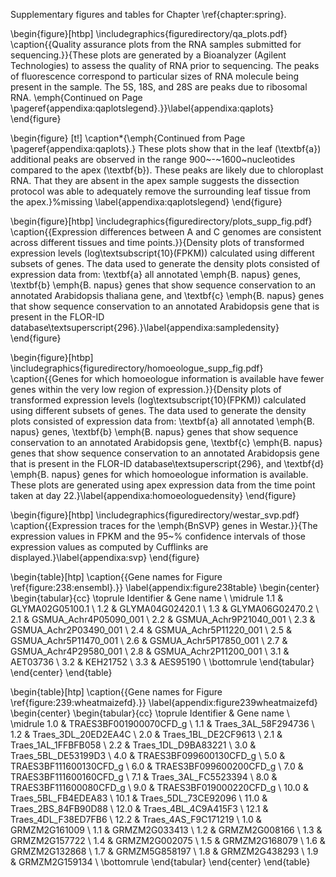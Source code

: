Supplementary figures and tables for Chapter \ref{chapter:spring}.

\begin{figure}[htbp]
\includegraphics{figuredirectory/qa_plots.pdf}
\caption{{Quality assurance plots from the RNA samples submitted
for sequencing.}}{These plots are generated by a Bioanalyzer (Agilent
Technologies) to assess the quality of RNA prior to sequencing. The
peaks of fluorescence correspond to particular sizes of RNA molecule
being present in the sample. The 5S, 18S, and 28S are peaks due to
ribosomal RNA. \emph{Continued on Page
\pageref{appendixa:qaplotslegend}.}}\label{appendixa:qaplots}
\end{figure}

\begin{figure} [t!]
\caption*{\emph{Continued from Page \pageref{appendixa:qaplots}.}
These plots show that in the leaf (\textbf{a}) additional
peaks are observed in the range 900~-~1600~nucleotides compared to the
apex (\textbf{b}). These peaks are likely due to chloroplast RNA. That
they are absent in the apex sample suggests the dissection protocol was
able to adequately remove the surrounding leaf tissue from the
apex.}%missing
\label{appendixa:qaplotslegend}
\end{figure}



\begin{figure}[htbp]
\includegraphics{figuredirectory/plots_supp_fig.pdf}
\caption{{Expression differences between A and C genomes are
consistent across different tissues and time points.}}{Density plots of
transformed expression levels (log\textsubscript{10}(FPKM)) calculated
using different subsets of genes. The data used to generate the density
plots consisted of expression data from: \textbf{a} all annotated
\emph{B. napus} genes, \textbf{b} \emph{B. napus} genes that show
sequence conservation to an annotated Arabidopsis thaliana gene, and
\textbf{c} \emph{B. napus} genes that show sequence conservation to an
annotated Arabidopsis gene that is present in the FLOR-ID
database\textsuperscript{296}.}\label{appendixa:sampledensity}
\end{figure}

\begin{figure}[htbp]
\includegraphics{figuredirectory/homoeologue_supp_fig.pdf}
\caption{{Genes for which homoeologue information is available
have fewer genes within the very low region of expression.}}{Density
plots of transformed expression levels (log\textsubscript{10}(FPKM))
calculated using different subsets of genes. The data used to generate
the density plots consisted of expression data from: \textbf{a} all
annotated \emph{B. napus} genes, \textbf{b} \emph{B. napus} genes that
show sequence conservation to an annotated Arabidopsis gene, \textbf{c}
\emph{B. napus} genes that show sequence conservation to an annotated
Arabidopsis gene that is present in the FLOR-ID database\textsuperscript{296}, and
\textbf{d} \emph{B. napus} genes for which homoeologue information is
available. These plots are generated using apex expression data from the
time point taken at day 22.}\label{appendixa:homoeologuedensity}
\end{figure}

\begin{figure}[htbp]
\includegraphics{figuredirectory/westar_svp.pdf}
\caption{{Expression traces for the \emph{BnSVP} genes in
Westar.}}{The expression values in FPKM and the 95~\% confidence
intervals of those expression values as computed by Cufflinks are
displayed.}\label{appendixa:svp}
\end{figure}

\begin{table}[htp]
\caption{{Gene names for Figure \ref{figure:238:ensembl}.}}
\label{appendix:figure238table}
\begin{center}
\begin{tabular}{cc}
\toprule
Identifier & Gene name \\
\midrule
1.1 & GLYMA02G05100.1       \\
1.2 & GLYMA04G02420.1       \\
1.3 & GLYMA06G02470.2       \\
2.1 & GSMUA\_Achr4P05090\_001 \\
2.2 & GSMUA\_Achr9P21040\_001 \\
2.3 & GSMUA\_Achr2P03490\_001 \\
2.4 & GSMUA\_Achr5P11220\_001 \\
2.5 & GSMUA\_Achr5P11470\_001 \\
2.6 & GSMUA\_Achr5P17850\_001 \\
2.7 & GSMUA\_Achr4P29580\_001 \\
2.8 & GSMUA\_Achr2P11200\_001 \\
3.1 & AET03736              \\
3.2 & KEH21752              \\
3.3 & AES95190              \\
\bottomrule
\end{tabular}
\end{center}
\end{table}

\begin{table}[htp]
\caption{{Gene names for Figure \ref{figure:239:wheatmaizefd}.}}
\label{appendix:figure239wheatmaizefd}
\begin{center}
\begin{tabular}{cc}
\toprule
Identifier & Gene name \\
\midrule
1.0  & TRAES3BF001900070CFD\_g \\
1.1  & Traes\_3AL\_58F294736    \\
1.2  & Traes\_3DL\_20ED2EA4C    \\
2.0  & Traes\_1BL\_DE2CF9613    \\
2.1  & Traes\_1AL\_1FFBFB058    \\
2.2  & Traes\_1DL\_D9BA83221    \\
3.0  & Traes\_5BL\_DE53199D3    \\
4.0  & TRAES3BF099600130CFD\_g \\
5.0  & TRAES3BF111600130CFD\_g \\
6.0  & TRAES3BF099600200CFD\_g \\
7.0  & TRAES3BF111600160CFD\_g \\
7.1  & Traes\_3AL\_FC5523394    \\
8.0  & TRAES3BF111600080CFD\_g \\
9.0  & TRAES3BF019000220CFD\_g \\
10.0 & Traes\_5BL\_FB4EDEA83    \\
10.1 & Traes\_5DL\_73CE92096    \\
11.0 & Traes\_2BS\_84FB90D88    \\
12.0 & Traes\_4BL\_4C9A415F3    \\
12.1 & Traes\_4DL\_F38ED7FB6    \\
12.2 & Traes\_4AS\_F9C171219    \\
1.0  & GRMZM2G161009          \\
1.1  & GRMZM2G033413          \\
1.2  & GRMZM2G008166          \\
1.3  & GRMZM2G157722          \\
1.4  & GRMZM2G002075          \\
1.5  & GRMZM2G168079          \\
1.6  & GRMZM2G132868          \\
1.7  & GRMZM5G858197          \\
1.8  & GRMZM2G438293          \\
1.9  & GRMZM2G159134          \\
\bottomrule
\end{tabular}
\end{center}
\end{table}
